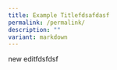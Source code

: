 ```yaml
---
title: Example Titlefdsafdasf
permalink: /permalink/
description: ""
variant: markdown
---
```

new editfdsfdsf